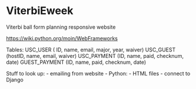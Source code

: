 ViterbiEweek
============

Viterbi ball form planning responsive website

https://wiki.python.org/moin/WebFrameworks

Tables:
USC_USER ( ID, name, email, major, year, waiver)
USC_GUEST (hostID, name, email, waiver)
USC_PAYMENT (ID, name, paid, checknum, date)
GUEST_PAYMENT (ID, name, paid, checknum, date)

Stuff to look up:
    - emailing from website
    - Python:
        - HTML files
        - connect to Django
